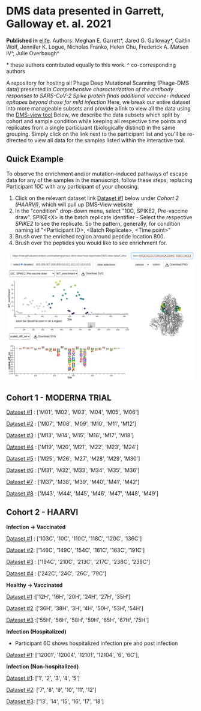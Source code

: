 # DMS data presented in Garrett, Galloway et. al. 2021 

**Published in** [elife](http://dx.doi.org/10.7554/eLife.73490).
Authors: Meghan E. Garrett\*, Jared G. Galloway\*, Caitlin Wolf, Jennifer K. Logue, Nicholas Franko, Helen Chu, Frederick A. Matsen IV^, Julie Overbaugh^

\* these authors contributed equally to this work.
^ co-corresponding authors

A repository for hosting all Phage Deep Mutational Scanning (Phage-DMS data)
presented in *Comprehensive characterization of the antibody responses to SARS-CoV-2 Spike protein finds additional vaccine- induced epitopes beyond those for mild infection*
Here, we break our entire dataset into 
more manageable subsets and provide a link to view 
all the data using the 
[DMS-view tool](https://dms-view.github.io/docs/tutorial.html)
Below, we describe the data subsets which split by cohort and sample condition 
while keeping all respective time points and replicates from a single 
participant (biologically distinct) 
in the same grouping. Simply click on the link next to the 
participant list and you'll be re-directed to view all data for the 
samples listed within the interactive tool. 

## Quick Example

To observe the enrichment and/or mutation-induced pathways of escape data for any of the samples in the manuscript, follow these steps, replacing Participant 10C with any participant of your choosing.

1. Click on the relevant dataset link [Dataset #1](https://dms-view.github.io/?markdown-url=https%3A%2F%2Fraw.githubusercontent.com%2Fmatsengrp%2Fvacc-dms-view-host-repo%2Fmain%2FREADME.md&data-url=https%3A%2F%2Fraw.githubusercontent.com%2Fmatsengrp%2Fvacc-dms-view-host-repo%2Fmain%2FDMS-view-data%2FCohort-2---Infected-to-Vacc-%25231.csv&condition=103C%2C+SPIKE1%2C+Post-vaccine+draw+1&site_metric=site_WT_enrichment&mutation_metric=mut_scaled_diff_sel&selected_sites=1145&protein-data-color=&protein-other-color=&pdb-url=https%3A%2F%2Fraw.githubusercontent.com%2Fmatsengrp%2Fvacc-dms-view-host-repo%2Fmain%2FDMS-view-data%2F6vxx.pdb) below under *Cohort 2 (HAARVI)*, which will pull up DMS-View website
2. In the "condition" drop-down menu, select "10C, SPIKE2, Pre-vaccine draw". SPIKE\<X\> is the batch replicate identifier - Select the respective *SPIKE2* to see the replicate. So the pattern, generally, for condition naming id "\<Participant ID\>, \<Batch Replicate\>, \<Time point\>"
3. Brush over the enriched region around peptide location 800.
4. Brush over the peptides you would like to see enrichment for.

<p>
  <img src="screenshots/10-C-Pre.png" width="600">
</p>


## Cohort 1 - MODERNA TRIAL

[Dataset #1](https://dms-view.github.io/?markdown-url=https%3A%2F%2Fraw.githubusercontent.com%2Fmatsengrp%2Fvacc-dms-view-host-repo%2Fmain%2FREADME.md&data-url=https%3A%2F%2Fraw.githubusercontent.com%2Fmatsengrp%2Fvacc-dms-view-host-repo%2Fmain%2FDMS-view-data%2FCohort-1---Moderna-Vaccinated-%25231.csv%3Ftoken%3DAFQESQ4KZUXDRURXIBGFFITBKTJRG&condition=M01%2C+SPIKE1%2C+119+Days+post-vaccination&site_metric=site_WT_enrichment&mutation_metric=mut_scaled_diff_sel&selected_sites=&protein-data-color=&protein-other-color=&pdb-url=https%3A%2F%2Fraw.githubusercontent.com%2Fmatsengrp%2Fvacc-dms-view-host-repo%2Fmain%2FDMS-view-data%2F6vxx.pdb) : ['M01', 'M02', 'M03', 'M04', 'M05', 'M06']

[Dataset #2](https://dms-view.github.io/?markdown-url=https%3A%2F%2Fraw.githubusercontent.com%2Fmatsengrp%2Fvacc-dms-view-host-repo%2Fmain%2FREADME.md&data-url=https%3A%2F%2Fraw.githubusercontent.com%2Fmatsengrp%2Fvacc-dms-view-host-repo%2Fmain%2FDMS-view-data%2FCohort-1---Moderna-Vaccinated-%25232.csv&condition=M07%2C+SPIKE1%2C+119+Days+post-vaccination&site_metric=site_WT_enrichment&mutation_metric=mut_scaled_diff_sel&selected_sites=1139%2C1140%2C1141%2C1142%2C1143%2C1144%2C1145%2C1146%2C1147%2C1148%2C1149%2C1150%2C1151%2C1152%2C1153%2C1154%2C1155%2C1156%2C1157%2C1158%2C1159%2C1160%2C1161%2C1162%2C1163%2C1164%2C1165&protein-data-color=&protein-other-color=&pdb-url=https%3A%2F%2Fraw.githubusercontent.com%2Fmatsengrp%2Fvacc-dms-view-host-repo%2Fmain%2FDMS-view-data%2F6vxx.pdb) : ['M07', 'M08', 'M09', 'M10', 'M11', 'M12']

[Dataset #3](https://dms-view.github.io/?markdown-url=https%3A%2F%2Fraw.githubusercontent.com%2Fmatsengrp%2Fvacc-dms-view-host-repo%2Fmain%2FREADME.md&data-url=https%3A%2F%2Fraw.githubusercontent.com%2Fmatsengrp%2Fvacc-dms-view-host-repo%2Fmain%2FDMS-view-data%2FCohort-1---Moderna-Vaccinated-%25233.csv&condition=M13%2C+SPIKE1%2C+119+Days+post-vaccination&site_metric=site_WT_enrichment&mutation_metric=mut_scaled_diff_sel&selected_sites=1161&protein-data-color=&protein-other-color=&pdb-url=https%3A%2F%2Fraw.githubusercontent.com%2Fmatsengrp%2Fvacc-dms-view-host-repo%2Fmain%2FDMS-view-data%2F6vxx.pdb) : ['M13', 'M14', 'M15', 'M16', 'M17', 'M18']

[Dataset #4](https://dms-view.github.io/?markdown-url=https%3A%2F%2Fraw.githubusercontent.com%2Fmatsengrp%2Fvacc-dms-view-host-repo%2Fmain%2FREADME.md&data-url=https%3A%2F%2Fraw.githubusercontent.com%2Fmatsengrp%2Fvacc-dms-view-host-repo%2Fmain%2FDMS-view-data%2FCohort-1---Moderna-Vaccinated-%25234.csv&condition=M19%2C+SPIKE1%2C+119+Days+post-vaccination&site_metric=site_WT_enrichment&mutation_metric=mut_scaled_diff_sel&selected_sites=&protein-data-color=&protein-other-color=&pdb-url=https%3A%2F%2Fraw.githubusercontent.com%2Fmatsengrp%2Fvacc-dms-view-host-repo%2Fmain%2FDMS-view-data%2F6vxx.pdb) : ['M19', 'M20', 'M21', 'M22', 'M23', 'M24']

[Dataset #5](https://dms-view.github.io/?markdown-url=https%3A%2F%2Fraw.githubusercontent.com%2Fmatsengrp%2Fvacc-dms-view-host-repo%2Fmain%2FREADME.md&data-url=https%3A%2F%2Fraw.githubusercontent.com%2Fmatsengrp%2Fvacc-dms-view-host-repo%2Fmain%2FDMS-view-data%2FCohort-1---Moderna-Vaccinated-%25235.csv&condition=M25%2C+SPIKE1%2C+119+Days+post-vaccination&site_metric=site_WT_enrichment&mutation_metric=mut_scaled_diff_sel&selected_sites=785&protein-data-color=&protein-other-color=&pdb-url=https%3A%2F%2Fraw.githubusercontent.com%2Fmatsengrp%2Fvacc-dms-view-host-repo%2Fmain%2FDMS-view-data%2F6vxx.pdb) : ['M25', 'M26', 'M27', 'M28', 'M29', 'M30']

[Dataset #6](https://dms-view.github.io/?markdown-url=https%3A%2F%2Fraw.githubusercontent.com%2Fmatsengrp%2Fvacc-dms-view-host-repo%2Fmain%2FREADME.md&data-url=https%3A%2F%2Fraw.githubusercontent.com%2Fmatsengrp%2Fvacc-dms-view-host-repo%2Fmain%2FDMS-view-data%2FCohort-1---Moderna-Vaccinated-%25236.csv&condition=M31%2C+SPIKE1%2C+119+Days+post-vaccination&site_metric=site_WT_enrichment&mutation_metric=mut_scaled_diff_sel&selected_sites=1183&protein-data-color=&protein-other-color=&pdb-url=https%3A%2F%2Fraw.githubusercontent.com%2Fmatsengrp%2Fvacc-dms-view-host-repo%2Fmain%2FDMS-view-data%2F6vxx.pdb) : ['M31', 'M32', 'M33', 'M34', 'M35', 'M36']

[Dataset #7](https://dms-view.github.io/?markdown-url=https%3A%2F%2Fraw.githubusercontent.com%2Fmatsengrp%2Fvacc-dms-view-host-repo%2Fmain%2FREADME.md&data-url=https%3A%2F%2Fraw.githubusercontent.com%2Fmatsengrp%2Fvacc-dms-view-host-repo%2Fmain%2FDMS-view-data%2FCohort-1---Moderna-Vaccinated-%25237.csv&condition=M37%2C+SPIKE1%2C+119+Days+post-vaccination&site_metric=site_WT_enrichment&mutation_metric=mut_scaled_diff_sel&selected_sites=293&protein-data-color=&protein-other-color=&pdb-url=https%3A%2F%2Fraw.githubusercontent.com%2Fmatsengrp%2Fvacc-dms-view-host-repo%2Fmain%2FDMS-view-data%2F6vxx.pdb) : ['M37', 'M38', 'M39', 'M40', 'M41', 'M42']

[Dataset #8](https://dms-view.github.io/?markdown-url=https%3A%2F%2Fraw.githubusercontent.com%2Fmatsengrp%2Fvacc-dms-view-host-repo%2Fmain%2FREADME.md&data-url=https%3A%2F%2Fraw.githubusercontent.com%2Fmatsengrp%2Fvacc-dms-view-host-repo%2Fmain%2FDMS-view-data%2FCohort-1---Moderna-Vaccinated-%25238.csv&condition=M43%2C+SPIKE1%2C+119+Days+post-vaccination&site_metric=site_WT_enrichment&mutation_metric=mut_scaled_diff_sel&selected_sites=1145&protein-data-color=&protein-other-color=&pdb-url=https%3A%2F%2Fraw.githubusercontent.com%2Fmatsengrp%2Fvacc-dms-view-host-repo%2Fmain%2FDMS-view-data%2F6vxx.pdb) : ['M43', 'M44', 'M45', 'M46', 'M47', 'M48', 'M49']

## Cohort 2 - HAARVI

**Infection -> Vaccinated**

[Dataset #1](https://dms-view.github.io/?markdown-url=https%3A%2F%2Fraw.githubusercontent.com%2Fmatsengrp%2Fvacc-dms-view-host-repo%2Fmain%2FREADME.md&data-url=https%3A%2F%2Fraw.githubusercontent.com%2Fmatsengrp%2Fvacc-dms-view-host-repo%2Fmain%2FDMS-view-data%2FCohort-2---Infected-to-Vacc-%25231.csv&condition=103C%2C+SPIKE1%2C+Post-vaccine+draw+1&site_metric=site_WT_enrichment&mutation_metric=mut_scaled_diff_sel&selected_sites=1145&protein-data-color=&protein-other-color=&pdb-url=https%3A%2F%2Fraw.githubusercontent.com%2Fmatsengrp%2Fvacc-dms-view-host-repo%2Fmain%2FDMS-view-data%2F6vxx.pdb) : ['103C', '10C', '110C', '118C', '120C', '136C']

[Dataset #2](https://dms-view.github.io/?markdown-url=https%3A%2F%2Fraw.githubusercontent.com%2Fmatsengrp%2Fvacc-dms-view-host-repo%2Fmain%2FREADME.md&data-url=https%3A%2F%2Fraw.githubusercontent.com%2Fmatsengrp%2Fvacc-dms-view-host-repo%2Fmain%2FDMS-view-data%2FCohort-2---Infected-to-Vacc-%25232.csv&condition=146C%2C+SPIKE1%2C+Post-vaccine+draw+1&site_metric=site_WT_enrichment&mutation_metric=mut_scaled_diff_sel&selected_sites=1145&protein-data-color=&protein-other-color=&pdb-url=https%3A%2F%2Fraw.githubusercontent.com%2Fmatsengrp%2Fvacc-dms-view-host-repo%2Fmain%2FDMS-view-data%2F6vxx.pdb): ['146C', '149C', '154C', '161C', '163C', '191C']

[Dataset #3](https://dms-view.github.io/?markdown-url=https%3A%2F%2Fraw.githubusercontent.com%2Fmatsengrp%2Fvacc-dms-view-host-repo%2Fmain%2FREADME.md&data-url=https%3A%2F%2Fraw.githubusercontent.com%2Fmatsengrp%2Fvacc-dms-view-host-repo%2Fmain%2FDMS-view-data%2FCohort-2---Infected-to-Vacc-%25233.csv&condition=194C%2C+SPIKE1%2C+Post-vaccine+draw+1&site_metric=site_WT_enrichment&mutation_metric=mut_scaled_diff_sel&selected_sites=1145&protein-data-color=&protein-other-color=&pdb-url=https%3A%2F%2Fraw.githubusercontent.com%2Fmatsengrp%2Fvacc-dms-view-host-repo%2Fmain%2FDMS-view-data%2F6vxx.pdb) : ['194C', '210C', '213C', '217C', '238C', '239C']

[Dataset #4](https://dms-view.github.io/?markdown-url=https%3A%2F%2Fraw.githubusercontent.com%2Fmatsengrp%2Fvacc-dms-view-host-repo%2Fmain%2FREADME.md&data-url=https%3A%2F%2Fraw.githubusercontent.com%2Fmatsengrp%2Fvacc-dms-view-host-repo%2Fmain%2FDMS-view-data%2FCohort-2---Infected-to-Vacc-%25234.csv&condition=242C%2C+SPIKE1%2C+Post-vaccine+draw+1&site_metric=site_WT_enrichment&mutation_metric=mut_scaled_diff_sel&selected_sites=1145&protein-data-color=&protein-other-color=&pdb-url=https%3A%2F%2Fraw.githubusercontent.com%2Fmatsengrp%2Fvacc-dms-view-host-repo%2Fmain%2FDMS-view-data%2F6vxx.pdb) : ['242C', '24C', '26C', '79C']

**Healthy -> Vaccinated**

[Dataset #1](https://dms-view.github.io/?markdown-url=https%3A%2F%2Fraw.githubusercontent.com%2Fmatsengrp%2Fvacc-dms-view-host-repo%2Fmain%2FREADME.md&data-url=https%3A%2F%2Fraw.githubusercontent.com%2Fmatsengrp%2Fvacc-dms-view-host-repo%2Fmain%2FDMS-view-data%2FCohort-2---Healthy-to-Vacc-%25231.csv&condition=12H%2C+SPIKE1%2C+Post-vaccine+draw+1&site_metric=site_WT_enrichment&mutation_metric=mut_scaled_diff_sel&selected_sites=556&protein-data-color=&protein-other-color=&pdb-url=https%3A%2F%2Fraw.githubusercontent.com%2Fmatsengrp%2Fvacc-dms-view-host-repo%2Fmain%2FDMS-view-data%2F6vxx.pdb) :['12H', '16H', '20H', '24H', '27H', '35H']

[Dataset #2](https://dms-view.github.io/?markdown-url=https%3A%2F%2Fraw.githubusercontent.com%2Fmatsengrp%2Fvacc-dms-view-host-repo%2Fmain%2FREADME.md&data-url=https%3A%2F%2Fraw.githubusercontent.com%2Fmatsengrp%2Fvacc-dms-view-host-repo%2Fmain%2FDMS-view-data%2FCohort-2---Healthy-to-Vacc-%25232.csv&condition=36H%2C+SPIKE1%2C+Post-vaccine+draw+1&site_metric=site_WT_enrichment&mutation_metric=mut_scaled_diff_sel&selected_sites=821&protein-data-color=&protein-other-color=&pdb-url=https%3A%2F%2Fraw.githubusercontent.com%2Fmatsengrp%2Fvacc-dms-view-host-repo%2Fmain%2FDMS-view-data%2F6vxx.pdb) :['36H', '38H', '3H', '4H', '50H', '53H', '54H']

[Dataset #3](https://dms-view.github.io/?markdown-url=https%3A%2F%2Fraw.githubusercontent.com%2Fmatsengrp%2Fvacc-dms-view-host-repo%2Fmain%2FREADME.md&data-url=https%3A%2F%2Fraw.githubusercontent.com%2Fmatsengrp%2Fvacc-dms-view-host-repo%2Fmain%2FDMS-view-data%2FCohort-2---Healthy-to-Vacc-%25233.csv&condition=55H%2C+SPIKE1%2C+Post-vaccine+draw+1&site_metric=site_WT_enrichment&mutation_metric=mut_scaled_diff_sel&selected_sites=817&protein-data-color=&protein-other-color=&pdb-url=https%3A%2F%2Fraw.githubusercontent.com%2Fmatsengrp%2Fvacc-dms-view-host-repo%2Fmain%2FDMS-view-data%2F6vxx.pdb) :['55H', '56H', '58H', '59H', '65H', '67H', '75H']

**Infection (Hospitalized)**
* Participant 6C shows hospitalized infection pre and post infection

[Dataset #1](https://dms-view.github.io/?markdown-url=https%3A%2F%2Fraw.githubusercontent.com%2Fmatsengrp%2Fvacc-dms-view-host-repo%2Fmain%2FREADME.md&data-url=https%3A%2F%2Fraw.githubusercontent.com%2Fmatsengrp%2Fvacc-dms-view-host-repo%2Fmain%2FDMS-view-data%2FCohort-2---hospitalized-%25231.csv&condition=12001%2C+SPIKE2%2C+none&site_metric=site_WT_enrichment&mutation_metric=mut_scaled_diff_sel&selected_sites=1145&protein-data-color=&protein-other-color=&pdb-url=https%3A%2F%2Fraw.githubusercontent.com%2Fmatsengrp%2Fvacc-dms-view-host-repo%2Fmain%2FDMS-view-data%2F6vxx.pdb): ['12001', '12004', '12101', '12104', '6', '6C'], 

**Infection (Non-hospitalized)**

[Dataset #1](https://dms-view.github.io/?markdown-url=https%3A%2F%2Fraw.githubusercontent.com%2Fmatsengrp%2Fvacc-dms-view-host-repo%2Fmain%2FREADME.md&data-url=https%3A%2F%2Fraw.githubusercontent.com%2Fmatsengrp%2Fvacc-dms-view-host-repo%2Fmain%2FDMS-view-data%2FCohort-2---Healthy-to-Vacc-%25231.csv&condition=12H%2C+SPIKE1%2C+Post-vaccine+draw+1&site_metric=site_WT_enrichment&mutation_metric=mut_scaled_diff_sel&selected_sites=556&protein-data-color=&protein-other-color=&pdb-url=https%3A%2F%2Fraw.githubusercontent.com%2Fmatsengrp%2Fvacc-dms-view-host-repo%2Fmain%2FDMS-view-data%2F6vxx.pd://dms-view.github.io/?markdown-url=https%3A%2F%2Fraw.githubusercontent.com%2Fmatsengrp%2Fvacc-dms-view-host-repo%2Fmain%2FREADME.md&data-url=https%3A%2F%2Fraw.githubusercontent.com%2Fmatsengrp%2Fvacc-dms-view-host-repo%2Fmain%2FDMS-view-data%2FCohort-2---convalescent-only-%25231.csv&condition=1%2C+SPIKE1%2C+none&site_metric=site_WT_enrichment&mutation_metric=mut_scaled_diff_sel&selected_sites=815&protein-data-color=&protein-other-color=&pdb-url=https%3A%2F%2Fraw.githubusercontent.com%2Fmatsengrp%2Fvacc-dms-view-host-repo%2Fmain%2FDMS-view-data%2F6vxx.pdb): ['1', '2', '3', '4', '5']

[Dataset #2](https://dms-view.github.io/?markdown-url=https%3A%2F%2Fraw.githubusercontent.com%2Fmatsengrp%2Fvacc-dms-view-host-repo%2Fmain%2FREADME.md&data-url=https%3A%2F%2Fraw.githubusercontent.com%2Fmatsengrp%2Fvacc-dms-view-host-repo%2Fmain%2FDMS-view-data%2FCohort-2---convalescent-only-%25232.csv&condition=10%2C+SPIKE1%2C+none&site_metric=site_WT_enrichment&mutation_metric=mut_scaled_diff_sel&selected_sites=617&protein-data-color=&protein-other-color=&pdb-url=https%3A%2F%2Fraw.githubusercontent.com%2Fmatsengrp%2Fvacc-dms-view-host-repo%2Fmain%2FDMS-view-data%2F6vxx.pdb): ['7', '8', '9', '10', '11', '12']

[Dataset #3](https://dms-view.github.io/?markdown-url=https%3A%2F%2Fraw.githubusercontent.com%2Fmatsengrp%2Fvacc-dms-view-host-repo%2Fmain%2FREADME.md&data-url=https%3A%2F%2Fraw.githubusercontent.com%2Fmatsengrp%2Fvacc-dms-view-host-repo%2Fmain%2FDMS-view-data%2FCohort-2---convalescent-only-%25233.csv&condition=13%2C+SPIKE1%2C+none&site_metric=site_WT_enrichment&mutation_metric=mut_scaled_diff_sel&selected_sites=1159&protein-data-color=&protein-other-color=&pdb-url=https%3A%2F%2Fraw.githubusercontent.com%2Fmatsengrp%2Fvacc-dms-view-host-repo%2Fmain%2FDMS-view-data%2F6vxx.pdb): ['13', '14', '15', '16', '17', '18']

